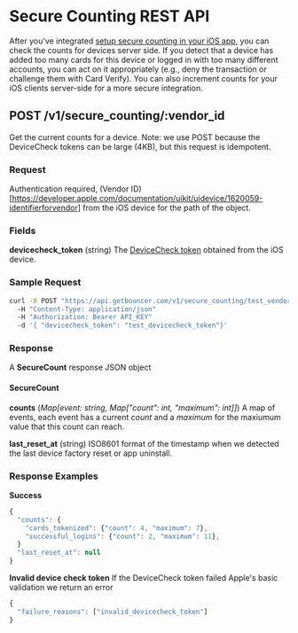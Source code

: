 # Secure Counting REST API

After you've integrated [setup secure counting in your iOS app](secure_counting_ios.md), you can check the counts for devices server side. If you detect that a device has added too many cards for this device or logged in with too many different accounts, you can act on it appropriately (e.g., deny the transaction or challenge them with Card Verify). You can also increment counts for your iOS clients server-side for a more secure integration.

## POST /v1/secure_counting/:vendor_id

Get the current counts for a device. Note: we use POST because the DeviceCheck tokens can be large (4KB), but this request is idempotent.

### Request
Authentication required, (Vendor ID)[https://developer.apple.com/documentation/uikit/uidevice/1620059-identifierforvendor] from the iOS device for the path of the object.

### Fields

**devicecheck_token** (string)
The [DeviceCheck token](https://developer.apple.com/documentation/devicecheck/dcdevice/2902276-generatetoken) obtained from the iOS device.

### Sample Request

```bash
curl -X POST "https://api.getbouncer.com/v1/secure_counting/test_vendorid"
  -H "Content-Type: application/json"
  -H "Authorization: Bearer API_KEY"
  -d '{ "devicecheck_token": "test_devicecheck_token"}'
```

### Response
A **SecureCount** response JSON object

#### SecureCount
**counts** (_Map[event: string, Map["count": int, "maximum": int]]_)
A map of events, each event has a current _count_ and a _maximum_ for the maxiumum value that this count can reach.

**last_reset_at** (string)
ISO8601 format of the timestamp when we detected the last device factory reset or app uninstall.

### Response Examples
**Success**
```javascript
{
  "counts": {
    "cards_tokenized": {"count": 4, "maximum": 7},
    "successful_logins": {"count": 2, "maximum": 11},
  }
  "last_reset_at": null
}
```

**Invalid device check token** If the DeviceCheck token failed Apple's basic validation we return an error
```javascript
{
  "failure_reasons": ["invalid_devicecheck_token"]
}
```

